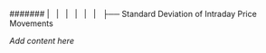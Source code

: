 ####### |   |   |   |   |   |   ├── Standard Deviation of Intraday Price Movements

*Add content here*